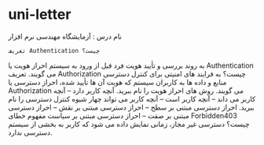 # uni-letter
نام درس : آزمایشگاه مهندسی نرم افزار 

	تعریف Authentication چیست؟ 
به روند بررسی و تأیید هویت فرد قبل از ورود به سیستم احراز هویت یا Authentication می گویند.
  تعریف Authorization چیست؟ 
به فرایند های امنیتی برای کنترل دسترسی منابع و داده ها به کاربران سیستم که هویت آن ها تأیید شده، احراز دسترسی یا Authorization می گویند. 
	روش های احراز هویت را نام ببرید.
آنچه کاربر دارد – آنچه کاربر می داند – آنچه کاربر است – آنچه کاربر می تواند
	چهار شیوه کنترل دسترسی را نام ببرید. 
احراز دسترسی مبتنی بر سطح – احراز دسترسی مبتنی بر نقش – احراز دسترسی مبتنی بر صفت – احراز دسترسی مبتنی بر سیاست 
	مفهوم خطای Forbidden403 چیست؟
دسترسی غیر مجاز، زمانی نمایش داده می شود که کاربر به بخشی از سیستم دسترسی ندارد.
